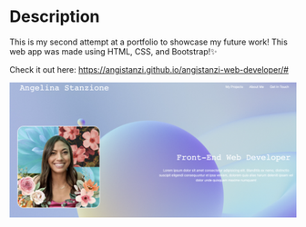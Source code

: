 # Description

This is my second attempt at a portfolio to showcase my future work! This web app was made using HTML, CSS, and Bootstrap!✨

Check it out here: https://angistanzi.github.io/angistanzi-web-developer/#

![Portfolio Image](./css/webImage.png)
